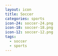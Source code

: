 ```yaml
---
layout: icon
title: Soccer
categories: sports
icon-24: soccer-24.png
icon-18: soccer-18.png
icon-12: soccer-12.png
tags:
  - soccer
  - sports
---
```

